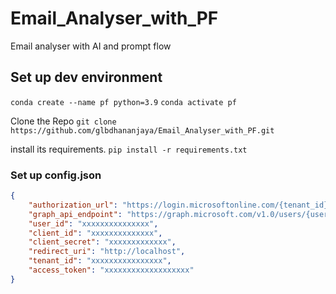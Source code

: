 # Email_Analyser_with_PF
Email analyser with AI and prompt flow

## Set up  dev environment

`conda create --name pf python=3.9`
`conda activate pf`

Clone the Repo
`git clone https://github.com/glbdhananjaya/Email_Analyser_with_PF.git`

install its requirements.
`pip install -r requirements.txt`

### Set up config.json
```json
{
    "authorization_url": "https://login.microsoftonline.com/{tenant_id}/oauth2/v2.0/authorize",
    "graph_api_endpoint": "https://graph.microsoft.com/v1.0/users/{user_id}/messages",
    "user_id": "xxxxxxxxxxxxxxx",
    "client_id": "xxxxxxxxxxxxxx",
    "client_secret": "xxxxxxxxxxxxx",
    "redirect_uri": "http://localhost",
    "tenant_id": "xxxxxxxxxxxxxxxx",
    "access_token": "xxxxxxxxxxxxxxxxxxx"
}
```


